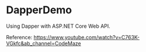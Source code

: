 # DapperDemo

Using Dapper with ASP.NET Core Web API.


Reference: https://www.youtube.com/watch?v=C763K-VGkfc&ab_channel=CodeMaze
